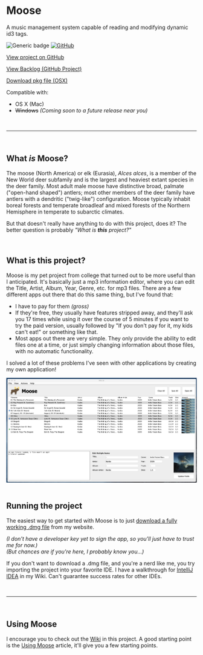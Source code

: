 # Moose
A music management system capable of reading and modifying dynamic id3 tags.

![Generic badge](https://img.shields.io/badge/version-1.3.0-brightgreen.svg)
[![GitHub](https://img.shields.io/github/license/mashape/apistatus.svg)]()

[View project on GitHub](https://www.github.com/mpfthprblmtq/moose)

[View Backlog (GitHub Project)](https://github.com/mpfthprblmtq/moose/projects/1)

[Download pkg file (OSX)](https://www.prblmtq.com/projects/moose/download)

Compatible with:
* OS X (Mac)
* ~~Windows~~ *(Coming soon to a future release near you)*

<br/>

---

<br/>

## What *is* Moose?

The moose (North America) or elk (Eurasia), *Alces alces*, is a member of the New World deer subfamily and is the largest and heaviest extant species in the deer family. Most adult male moose have distinctive broad, palmate ("open-hand shaped") antlers; most other members of the deer family have antlers with a dendritic ("twig-like") configuration. Moose typically inhabit boreal forests and temperate broadleaf and mixed forests of the Northern Hemisphere in temperate to subarctic climates.

But that doesn't really have anything to do with this project, does it?  The better question is probably *"What is __this__ project?"*

<br/>

## What is this project?

Moose is my pet project from college that turned out to be more useful than I anticipated.  It's basically just a mp3 information editor, where you can edit the Title, Artist, Album, Year, Genre, etc. for mp3 files.  There are a few different apps out there that do this same thing, but I've found that:
* I have to pay for them *(gross)*
* If they're free, they usually have features stripped away, and they'll ask you 17 times while using it over the course of 5 minutes if you want to try the paid version, usually followed by "If you don't pay for it, my kids can't eat!" or something like that.
* Most apps out there are very simple.  They only provide the ability to edit files one at a time, or just simply changing information about those files, with no automatic functionality.

I solved a lot of these problems I've seen with other applications by creating my own application!

<img alt="moose-main-preview" src="https://github.com/mpfthprblmtq/moose/blob/master/src/resources/wiki/main-frame-preview.png?raw=true">

<br/>

<br/>

## Running the project

The easiest way to get started with Moose is to just [download a fully working .dmg file](https://www.prblmtq.com/projects/moose/download) from my website.

*(I don't have a developer key yet to sign the app, so you'll just have to trust me for now.)*  
*(But chances are if you're here, I probably know you...)*

If you don't want to download a .dmg file, and you're a nerd like me, you try importing the project into your favorite IDE.
I have a walkthrough for [IntelliJ IDEA](https://github.com/mpfthprblmtq/moose/wiki/Getting-Started#for-intellij) in my Wiki.  Can't guarantee success rates for other IDEs.

<br/>

---

<br/>

## Using Moose

I encourage you to check out the [Wiki](https://github.com/mpfthprblmtq/moose/wiki/) in this project.  A good starting point is the [Using Moose](https://github.com/mpfthprblmtq/moose/wiki/Using-Moose) article, it'll give you a few starting points.




